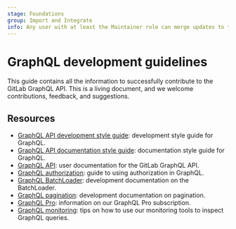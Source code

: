 ```yaml
---
stage: Foundations
group: Import and Integrate
info: Any user with at least the Maintainer role can merge updates to this content. For details, see https://docs.gitlab.com/ee/development/development_processes.html#development-guidelines-review.
---
```


# GraphQL development guidelines

This guide contains all the information to successfully contribute to the GitLab
GraphQL API. This is a living document, and we welcome contributions,
feedback, and suggestions.

## Resources

- [GraphQL API development style guide](../api_graphql_styleguide.md): development style guide for
  GraphQL.
- [GraphQL API documentation style guide](../documentation/graphql_styleguide.md): documentation
  style guide for GraphQL.
- [GraphQL API](../../api/graphql/index.md): user documentation for the GitLab GraphQL API.
- [GraphQL authorization](authorization.md): guide to using authorization in GraphQL.
- [GraphQL BatchLoader](batchloader.md): development documentation on the BatchLoader.
- [GraphQL pagination](pagination.md): development documentation on pagination.
- [GraphQL Pro](graphql_pro.md): information on our GraphQL Pro subscription.
- [GraphQL monitoring](monitoring.md): tips on how to use our monitoring tools to inspect GraphQL queries.
